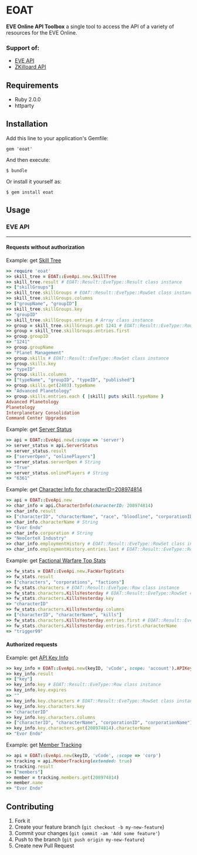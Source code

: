 # EOAT

**EVE Online API Toolbox** a single tool to access the API of a variety of resources for the EVE Online.

### Support of:

  * [EVE API](https://wiki.eveonline.com/en/wiki/EVE_API_Functions)
  * [ZKilloard API](https://zkillboard.com/information/api/)

## Requirements

* Ruby 2.0.0
* httparty

## Installation

Add this line to your application's Gemfile:

    gem 'eoat'

And then execute:

    $ bundle

Or install it yourself as:

    $ gem install eoat

## Usage

### EVE API
***

#### Requests without authorization

Example: get [Skill Tree](https://api.eveonline.com/eve/SkillTree.xml.aspx)

```ruby
>> require 'eoat'
>> skill_tree = EOAT::EveApi.new.SkillTree
>> skill_tree.result # EOAT::Result::EveType::Result class instance
=> ["skillGroups"]
>> skill_tree.skillGroups # EOAT::Result::EveType::RowSet class instance
>> skill_tree.skillGroups.columns
=> ["groupName", "groupID"]
>> skill_tree.skillGroups.key
=> "groupID"
>> skill_tree.skillGroups.entries # Array class instance
>> group = skill_tree.skillGroups.get 1241 # EOAT::Result::EveType::Row class instance or
>> group = skill_tree.skillGroups.entries.first
>> group.groupID
=> "1241"
>> group.groupName
=> "Planet Management"
>> group.skills # EOAT::Result::EveType::RowSet class instance
>> group.skills.key
=> "typeID"
>> group.skills.columns
=> ["typeName", "groupID", "typeID", "published"]
>> group.skills.get(2403).typeName
=> "Advanced Planetology"
>> group.skills.entries.each { |skill| puts skill.typeName }
Advanced Planetology
Planetology
Interplanetary Consolidation
Command Center Upgrades
```

Example: get [Server Status](https://api.eveonline.com/server/ServerStatus.xml.aspx/)

```ruby
>> api = EOAT::EveApi.new(:scope => 'server')
>> server_status = api.ServerStatus
>> server_status.result
=> ["serverOpen", "onlinePlayers"]
>> server_status.serverOpen # String
=> "True"
>> server_status.onlinePlayers # String
=> "6361"
```

Example: get [Character Info for characterID=208974814](https://api.eveonline.com/eve/CharacterInfo.xml.aspx?characterID=208974814)

```ruby
>> api = EOAT::EveApi.new
>> char_info = api.CharacterInfo(characterID: 208974814)
>> char_info.result
=> ["characterID", "characterName", "race", "bloodline", "corporationID", "corporation", ...]
>> char_info.characterName # String
=> "Evor Endo"
>> char_info.corporation # String
=> "NeoCorteX Industry"
>> char_info.employmentHistory # EOAT::Result::EveType::RowSet class instance
>> char_info.employmentHistory.entries.last # EOAT::Result::EveType::Row class instance
```

Example: get [Factional Warfare Top Stats](https://api.eveonline.com/eve/FacWarTopStats.xml.aspx)

```ruby
>> fw_stats = EOAT::EveApi.new.FacWarTopStats
>> fw_stats.result
=> ["characters", "corporations", "factions"]
>> fw_stats.characters # EOAT::Result::EveType::Row class instance
>> fw_stats.characters.KillsYesterday # EOAT::Result::EveType::RowSet class instance
>> fw_stats.characters.KillsYesterday.key
=> "characterID"
>> fw_stats.characters.KillsYesterday.columns
=> ["characterID", "characterName", "kills"]
>> fw_stats.characters.KillsYesterday.entries.first # EOAT::Result::EveType::Row class instance
>> fw_stats.characters.KillsYesterday.entries.first.characterName
=> "trigger99"
```

#### Authorized requests

Example: get [API Key Info](https://wiki.eveonline.com/en/wiki/EVE_API_Account_APIKeyInfo)

```ruby
>> key_info = EOAT::EveApi.new(keyID, 'vCode', scope: 'account').APIKeyInfo
>> key_info.result
=> ["key"]
>> key_info.key # EOAT::Result::EveType::Row class instance
>> key_info.key.expires
=> ""
>> key_info.key.characters # EOAT::Result::EveType::RowSet class instance
>> key_info.key.characters.key
=> "characterID"
>> key_info.key.characters.columns
=> ["characterID", "characterName", "corporationID", "corporationName"]
>> key_info.key.characters.get(208974814).characterName
=> "Evor Endo"
```

Example: get [Member Tracking](https://wiki.eveonline.com/en/wiki/EVE_API_Corporation_Member_Tracking)

```ruby
>> api = EOAT::EveApi.new(keyID, 'vCode', :scope => 'corp')
>> tracking = api.MemberTracking(extended: true)
>> tracking.result
=> ["members"]
>> member = tracking.members.get(208974814)
>> member.name
=> "Evor Endo"
```

## Contributing

1. Fork it
2. Create your feature branch (`git checkout -b my-new-feature`)
3. Commit your changes (`git commit -am 'Add some feature'`)
4. Push to the branch (`git push origin my-new-feature`)
5. Create new Pull Request
